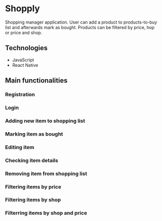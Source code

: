 # Shopply
Shopping manager application. User can add a product to products-to-buy list and afterwards mark as bought. Products can be filtered by price, hop or price and shop.

## Technologies
* JavaScript
* React Native

## Main functionalities
[](./assets/readme/home.jpeg)
### Registration
### Login
### Adding new item to shopping list
### Marking item as bought
### Editing item
### Checking item details
### Removing item from shopping list
### Filtering items by price
### Filtering items by shop
### Filterring items by shop and price